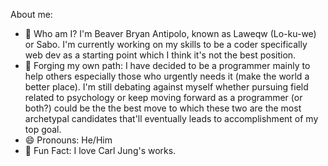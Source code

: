 About me: 
- 💬 Who am I? I'm Beaver Bryan Antipolo, known as Laweqw (Lo-ku-we) or Sabo. I'm currently working on my skills to be a coder specifically web dev as a starting point which I think it's not the best position. 
- :telescope: Forging my own path: I have decided to be a programmer mainly to help others especially those who urgently needs it (make the world a better place). I'm still debating against myself whether pursuing field related to psychology or keep moving forward as a programmer (or both?) could be the the best move to which these two are the most archetypal candidates that'll eventually leads to accomplishment of my top goal.
- 😄 Pronouns: He/Him
- :closed_book: Fun Fact: I love Carl Jung's works.


<!----- ![Top Langs](https://github-readme-stats.vercel.app/api/top-langs/?username=law911012eqw&theme=tokyonight) --->
